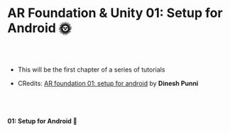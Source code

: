 # AR Foundation & Unity 01: Setup for Android 🌞

<br>
<br>

- This will be the first chapter of a series of tutorials

- CRedits: [AR foundation 01: setup for android](https://youtu.be/0mpsiO2lCx0) by **Dinesh Punni**

<br>
<br>

#### 01: Setup for Android 🍰
